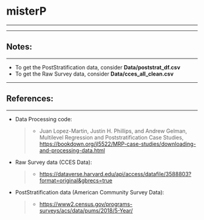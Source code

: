 # misterP
---

---
## Notes: 
---
* To get the PostStratification data, consider **Data/poststrat_df.csv**
* To get the Raw Survey data, consider **Data/cces_all_clean.csv**

---
## References:
--- 
  - Data Processing code: 
    >- Juan Lopez-Martin, Justin H. Phillips, and Andrew Gelman, Multilevel Regression and Poststratification Case Studies, 
      https://bookdown.org/jl5522/MRP-case-studies/downloading-and-processing-data.html

  - Raw Survey data (CCES Data):
    >- https://dataverse.harvard.edu/api/access/datafile/3588803?format=original&gbrecs=true

  - PostStratification data (American Community Survey Data):
    >- https://www2.census.gov/programs-surveys/acs/data/pums/2018/5-Year/